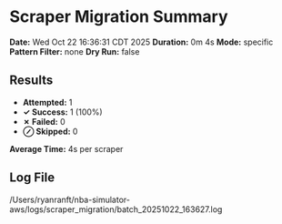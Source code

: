 # Scraper Migration Summary

**Date:** Wed Oct 22 16:36:31 CDT 2025
**Duration:** 0m 4s
**Mode:** specific
**Pattern Filter:** none
**Dry Run:** false

## Results

- **Attempted:** 1
- **✓ Success:** 1 (100%)
- **✗ Failed:** 0
- **⊘ Skipped:** 0

**Average Time:** 4s per scraper

## Log File

/Users/ryanranft/nba-simulator-aws/logs/scraper_migration/batch_20251022_163627.log
